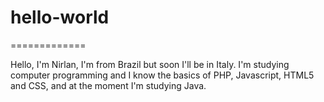 # hello-world
=============

Hello, I'm Nirlan, I'm from Brazil but soon I'll be in Italy.
I'm studying computer programming and I know the basics of PHP, Javascript, HTML5 and CSS,
and at the moment I'm studying Java.
